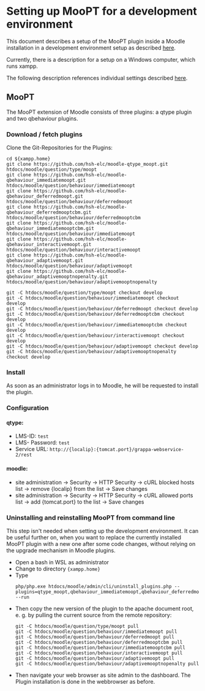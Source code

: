 # Setting up MooPT for a development environment

This document describes a setup of the MooPT plugin inside a Moodle installation in a development environment setup as
described [here](1_setting_up.md).

Currently, there is a description for a setup on a Windows computer, which runs xampp.

The following description references individual settings described [here](1_setting_up.md#Individual-data).

## MooPT

The MooPT extension of Moodle consists of three plugins: a qtype plugin and two qbehaviour plugins.

### Download / fetch plugins

Clone the Git-Repositories for the Plugins:

```
cd ${xampp.home}
git clone https://github.com/hsh-elc/moodle-qtype_moopt.git htdocs/moodle/question/type/moopt
git clone https://github.com/hsh-elc/moodle-qbehaviour_immediatemoopt.git htdocs/moodle/question/behaviour/immediatemoopt
git clone https://github.com/hsh-elc/moodle-qbehaviour_deferredmoopt.git htdocs/moodle/question/behaviour/deferredmoopt
git clone https://github.com/hsh-elc/moodle-qbehaviour_deferredmooptcbm.git htdocs/moodle/question/behaviour/deferredmooptcbm
git clone https://github.com/hsh-elc/moodle-qbehaviour_immediatemooptcbm.git htdocs/moodle/question/behaviour/immediatemoopt
git clone https://github.com/hsh-elc/moodle-qbehaviour_interactivemoopt.git htdocs/moodle/question/behaviour/interactivemoopt
git clone https://github.com/hsh-elc/moodle-qbehaviour_adaptivemoopt.git htdocs/moodle/question/behaviour/adaptivemoopt
git clone https://github.com/hsh-elc/moodle-qbehaviour_adaptivemooptnopenalty.git htdocs/moodle/question/behaviour/adaptivemooptnopenalty

git -C htdocs/moodle/question/type/moopt checkout develop
git -C htdocs/moodle/question/behaviour/immediatemoopt checkout develop
git -C htdocs/moodle/question/behaviour/deferredmoopt checkout develop
git -C htdocs/moodle/question/behaviour/deferredmooptcbm checkout develop
git -C htdocs/moodle/question/behaviour/immediatemooptcbm checkout develop
git -C htdocs/moodle/question/behaviour/interactivemoopt checkout develop
git -C htdocs/moodle/question/behaviour/adaptivemoopt checkout develop
git -C htdocs/moodle/question/behaviour/adaptivemooptnopenalty checkout develop
```

### Install

As soon as an administrator logs in to Moodle, he will be requested to install the plugin.

### Configuration

#### qtype:

* LMS-ID: `test`
* LMS- Password: `test`
* Service URL: `http://{localip}:{tomcat.port}/grappa-webservice-2/rest`

#### moodle:

* site administration -> Security -> HTTP Security -> cURL blocked hosts list -> remove {localip} from the list -> Save
  changes
* site administration -> Security -> HTTP Security -> cURL allowed ports list -> add {tomcat.port} to the list -> Save
  changes

### Uninstalling and reinstalling MooPT from command line

This step isn't needed when setting up the development environment. It can be useful further on, when you want to
replace the currently installed MooPT plugin with a new one after some code changes, without relying on the upgrade
mechanism in Moodle plugins.

* Open a bash in WSL as administrator
* Change to directory `{xampp.home}`
* Type
  ```
  php/php.exe htdocs/moodle/admin/cli/uninstall_plugins.php --plugins=qtype_moopt,qbehaviour_immediatemoopt,qbehaviour_deferredmoopt --run
  ```
* Then copy the new version of the plugin to the apache document root, e. g. by pulling the current source from the
  remote repository:
  ```
  git -C htdocs/moodle/question/type/moopt pull
  git -C htdocs/moodle/question/behaviour/immediatemoopt pull
  git -C htdocs/moodle/question/behaviour/deferredmoopt pull
  git -C htdocs/moodle/question/behaviour/deferredmooptcbm pull
  git -C htdocs/moodle/question/behaviour/immediatemooptcbm pull
  git -C htdocs/moodle/question/behaviour/interactivemoopt pull
  git -C htdocs/moodle/question/behaviour/adaptivemoopt pull
  git -C htdocs/moodle/question/behaviour/adaptivemooptnopenalty pull
  ```
* Then navigate your web browser as site admin to the dashboard. The Plugin installation is done in the webbrowser as
  before.




